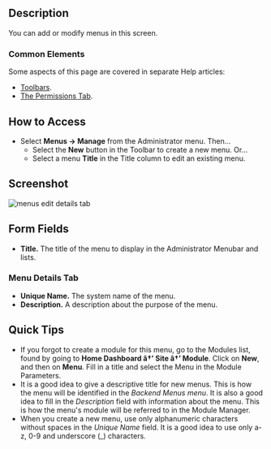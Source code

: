 <!-- Filename: Help4.x:Menus:_Edit / Display title: Menus: Edit -->

## Description

You can add or modify menus in this screen.

### Common Elements

Some aspects of this page are covered in separate Help
articles:

* [Toolbars](jdocmanual?article=help/common-elements/toolbars).
* [The Permissions Tab](jdocmanual?article=help/common-elements/edit-permissions).

## How to Access

- Select **Menus → Manage** from the Administrator menu. Then...
  - Select the **New** button in the Toolbar to create a new menu. Or...
  - Select a menu **Title** in the Title column to edit an existing
    menu.

## Screenshot

![menus edit details tab](../../../en/images/menus/menus-edit-menu-details-tab.png)

## Form Fields

- **Title.** The title of the menu to display in the Administrator
  Menubar and lists.

### Menu Details Tab

- **Unique Name.** The system name of the menu.
- **Description.** A description about the purpose of the menu.

## Quick Tips

- If you forgot to create a module for this menu, go to the Modules list,
  found by going to **Home Dashboard â†’ Site â†’ Module**. Click on
  **New**, and then on **Menu**. Fill in a title and select the Menu in
  the Module Parameters.
- It is a good idea to give a descriptive title for new menus. This is
  how the menu will be identified in the *Backend Menus menu*. It is
  also a good idea to fill in the *Description* field with information
  about the menu. This is how the menu's module will be referred to in
  the Module Manager.
- When you create a new menu, use only alphanumeric characters without
  spaces in the *Unique Name* field. It is a good idea to use only a-z,
  0-9 and underscore (\_) characters.


